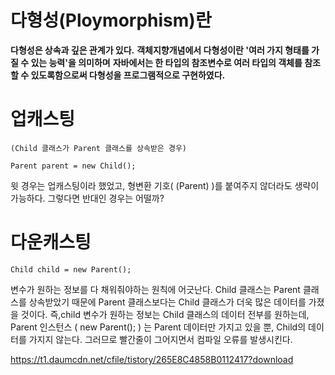 # 다형성(Ploymorphism)란

**다형성은 상속과 깊은 관계가 있다.**
**객체지향개념에서 다형성이란 '여러 가지 형태를 가질 수 있는 능력'을 의미하며** 
**자바에서는 한 타입의 참조변수로 여러 타입의 객체를 참조할 수 있도록함으로써 다형성을 프로그램적으로 구현하였다.**


# 업캐스팅
```
(Child 클래스가 Parent 클래스를 상속받은 경우)

Parent parent = new Child();
```
윗 경우는 업캐스팅이라 했었고, 형변환 기호( (Parent) )를 붙여주지 않더라도
생략이 가능하다.
그렇다면 반대인 경우는 어떨까?



# 다운캐스팅
```
Child child = new Parent();
```
변수가 원하는 정보를 다 채워줘야하는 원칙에 어긋난다.
Child 클래스는 Parent 클래스를 상속받았기 때문에 Parent 클래스보다는 
Child 클래스가 더욱 많은 데이터를 가졌을 것이다.
즉,child 변수가 원하는 정보는 Child 클래스의 데이터 전부를 원하는데,
Parent 인스턴스 ( new Parent(); ) 는 Parent 데이터만 가지고 있을 뿐,
Child의 데이터를 가지지 않는다. 그러므로 빨간줄이 그어지면서
컴파일 오류를 발생시킨다.

https://t1.daumcdn.net/cfile/tistory/265E8C4858B0112417?download